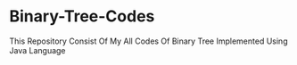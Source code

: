 # Binary-Tree-Codes
This Repository Consist Of My All Codes Of Binary Tree Implemented Using Java Language
